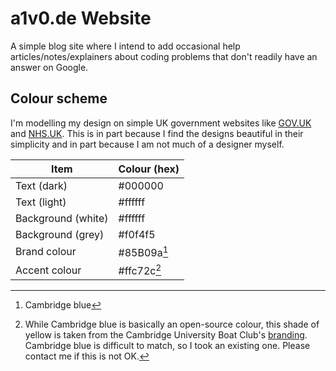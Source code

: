# a1v0.de Website

A simple blog site where I intend to add occasional help articles/notes/explainers about coding problems that don't readily have an answer on Google.

## Colour scheme

I'm modelling my design on simple UK government websites like [GOV.UK](https://www.gov.uk/) and [NHS.UK](https://www.nhs.uk/). This is in part because I find the designs beautiful in their simplicity and in part because I am not much of a designer myself.

| **Item** | **Colour (hex)** |
| - | - |
| Text (dark) | #000000 |
| Text (light) | #ffffff |
| Background (white) | #ffffff |
| Background (grey) | #f0f4f5 |
| Brand colour | #85B09a[^1] |
| Accent colour | #ffc72c[^2] |

[^1]: Cambridge blue

[^2]: While Cambridge blue is basically an open-source colour, this shade of yellow is taken from the Cambridge University Boat Club's [branding](https://cubc.org.uk/app/uploads/2020/08/CUBC-Brand-Guidelines.pdf). Cambridge blue is difficult to match, so I took an existing one. Please contact me if this is not OK.
